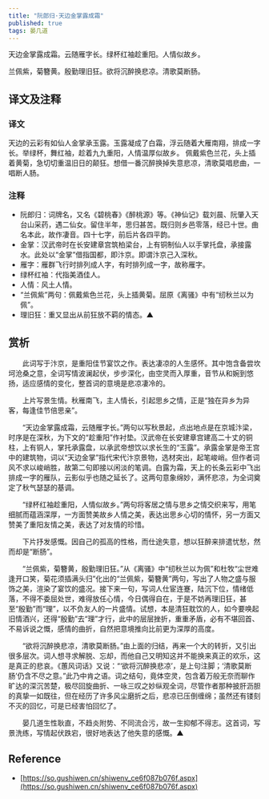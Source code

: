 ```yaml
---
title: "阮郎归·天边金掌露成霜"
published: true
tags: 晏几道
---
```


天边金掌露成霜。云随雁字长。绿杯红袖趁重阳。人情似故乡。

兰佩紫，菊簪黄。殷勤理旧狂。欲将沉醉换悲凉。清歌莫断肠。 

## 译文及注释

### 译文

天边的云彩有如仙人金掌承玉露。玉露凝成了白霜，浮云随着大雁南翔，排成一字长。举绿杯，舞红袖，趁着九九重阳，人情温厚似故乡。
佩戴紫色兰花，头上插着黄菊，急切切重温旧日的颠狂。想借一番沉醉换掉失意悲凉，清歌莫唱悲曲，一唱断人肠。

### 注释

- 阮郎归：词牌名，又名《碧桃春》《醉桃源》等。《神仙记》载刘晨、阮肇入天台山采药，遇二仙女。留住半年，思归甚苦。既归则乡邑零落，经已十世。曲名本此，故作凄音。四十七字，前后片各四平韵。
- 金掌：汉武帝时在长安建章宫筑柏梁台，上有铜制仙人以手掌托盘，承接露水。此处以“金掌”借指国都，即汴京。即谓汴京己入深秋。
- 雁字：雁群飞行时排列成人字，有时排列成一字，故称雁字。
- 绿杯红袖：代指美酒佳人。
- 人情：风土人情。
- “兰佩紫”两句：佩戴紫色兰花，头上插黄菊。屈原《离骚》中有“纫秋兰以为佩”。
- 理旧狂：重又显出从前狂放不羁的情态。▲

## 赏析

　　此词写于汴京，是重阳佳节宴饮之作。表达凄凉的人生感怀。其中饱含备尝坎坷沧桑之意，全词写情波澜起伏，步步深化，由空灵而入厚重，音节从和婉到悠扬，适应感情的变化，整首词的意境是悲凉凄冷的。

　　上片写景生情。秋雁南飞，主人情长，引起思乡之情，正是“独在异乡为异客，每逢佳节倍思亲”。

　　“天边金掌露成霜，云随雁字长。”两句以写秋景起，点出地点是在京城汴梁，时序是在深秋，为下文的“趁重阳”作衬垫。汉武帝在长安建章宫建高二十丈的铜柱，上有铜人，掌托承露盘，以承武帝想饮以求长生的“玉露”。承露金掌是帝王宫中的建筑物，词以“天边金掌”指代宋代汴京景物，选材突出，起笔峻峭。但作者词风不求以峻峭胜，故第二句即接以闲淡的笔调。白露为霜，天上的长条云彩中飞出排成一字的雁队，云影似乎也随之延长了。这两句意象绵妙，满怀悲凉，为全词奠定了秋气瑟瑟的基调。

　　“绿杯红袖趁重阳，人情似故乡。”两句将客居之情与思乡之情交织来写，用笔细腻而蕴涵深厚，一方面赞美故乡人情之美，表达出思乡心切的情怀，另一方面又赞美了重阳友情之美，表达了对友情的珍惜。

　　下片抒发感慨。因自己的孤高的性格，而仕途失意，想以狂醉来排遣忧愁，然而却是“断肠”。

　　“兰佩紫，菊簪黄，殷勤理旧狂。”从《离骚》中“纫秋兰以为佩”和杜牧“尘世难逢开口笑，菊花须插满头归”化出的“兰佩紫，菊簪黄”两句，写出了人物之盛与服饰之美，渲染了宴饮的盛况。接下来一句，写词人仕宦连蹇，陆沉下位，情绪低落，不得不委屈处世，难得放任心情，今日偶得自在，于是不妨再理旧狂，甚至“殷勤”而“理”，以不负友人的一片盛情。试想，本是清狂耽饮的人，如今要唤起旧情酒兴，还得“殷勤”去“理”才行，此中的层层挫折，重重矛盾，必有不堪回首、不易诉说之慨，感情的曲折，自然把意境推向比前更为深厚的高度。

　　“欲将沉醉换悲凉，清歌莫断肠。”由上面的归结，再来一个大的转折，又引出很多层次。词人想寻求解脱、忘却，而他自己又明知这并不能换来真正的欢乐，这是真正的悲哀。《蕙风词话》又说：“‘欲将沉醉换悲凉’，是上句注脚；‘清歌莫断肠’仍含不尽之意。”此乃中肯之语。词之结句，竟体空灵，包含着万般无奈而聊作旷达的深沉苦楚，极尽回旋曲折、一咏三叹之妙纵观全词，尽管作者那种披肝沥胆的真挚一如既往，但在经历了许多风尘磨折之后，悲凉已压倒缠绵；虽然还有镂刻不灭的回忆，可是已经害怕回忆了。

　　晏几道生性耿直，不趋炎附势、不同流合污，故一生抑郁不得志。这首词，写景洗练，写情起伏跌宕，很好地表达了他失意的感慨。▲

## Reference

- [https://so.gushiwen.cn/shiwenv_ce6f087b076f.aspx](https://so.gushiwen.cn/shiwenv_ce6f087b076f.aspx)